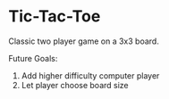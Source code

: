 # Tic-Tac-Toe

Classic two player game on a 3x3 board.

Future Goals:

1. Add higher difficulty computer player
2. Let player choose board size
